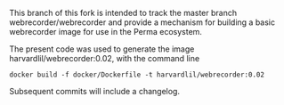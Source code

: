 This branch of this fork is intended to track the master branch
webrecorder/webrecorder and provide a mechanism for building a basic
webrecorder image for use in the Perma ecosystem.

The present code was used to generate the image
harvardlil/webrecorder:0.02, with the command line

```
docker build -f docker/Dockerfile -t harvardlil/webrecorder:0.02 
```

Subsequent commits will include a changelog.
